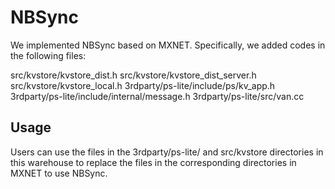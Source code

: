 # NBSync
We implemented NBSync based on MXNET. Specifically, we added codes in the following files:

src/kvstore/kvstore_dist.h
src/kvstore/kvstore_dist_server.h
src/kvstore/kvstore_local.h
3rdparty/ps-lite/include/ps/kv_app.h
3rdparty/ps-lite/include/internal/message.h
3rdparty/ps-lite/src/van.cc

## Usage

Users can use the files in the 3rdparty/ps-lite/ and src/kvstore directories in this warehouse to replace the files in the corresponding directories in MXNET to use NBSync.


